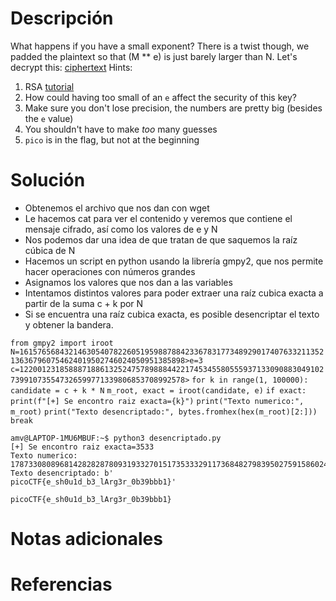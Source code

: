 # Descripción
What happens if you have a small exponent? There is a twist though, we padded the plaintext so that (M ** e) is just barely larger than N. Let's decrypt this: [ciphertext](https://mercury.picoctf.net/static/a24cf907007a19dbf30310acad0df9e5/ciphertext)
Hints:
1. RSA [tutorial](https://en.wikipedia.org/wiki/RSA_\(cryptosystem\))
2. How could having too small of an `e` affect the security of this key?
3. Make sure you don't lose precision, the numbers are pretty big (besides the `e` value)
4. You shouldn't have to make _too_ many guesses
5. `pico` is in the flag, but not at the beginning
# Solución
- Obtenemos el archivo que nos dan con wget
- Le hacemos cat para ver el contenido y veremos que contiene el mensaje cifrado, así como los valores de e y N
- Nos podemos dar una idea de que tratan de que saquemos la raíz cúbica de N
- Hacemos un script en python usando la librería gmpy2, que nos permite hacer operaciones con números grandes
- Asignamos los valores que nos dan a las variables
- Intentamos distintos valores para poder extraer una raíz cubica exacta a partir de la suma c + k por N
- Si se encuentra una raíz cubica exacta, es posible desencriptar el texto y obtener la bandera.

`from gmpy2 import iroot`
`N=16157656843214630540782260519598878842336783177348929017407633211352136367960754624019502746024050951385898>e=3`
`c=12200123185888718861325247578988844221745345580555937133090883049102739910735547326599771339806853708992578>`
`for k in range(1, 100000):`
    `candidate = c + k * N`
    `m_root, exact = iroot(candidate, e)`
    `if exact:`
        `print(f"[+] Se encontro raiz exacta={k}")`
        `print("Texto numerico:", m_root)`
        `print("Texto desencriptado:", bytes.fromhex(hex(m_root)[2:]))`
        `break`
```
amv@LAPTOP-1MU6MBUF:~$ python3 desencriptado.py
[+] Se encontro raiz exacta=3533
Texto numerico: 1787330808968142828287809319332701517353332911736848279839502759158602467824780424488141955644417387373185756944952906538004355347478978500948630620749868180414755933760446136287315896825929319145984883756667607031853695069891380871892213007874933611243319812691520078269033745367443951846845107464675742664639073699800384973262142189949
Texto desencriptado: b'                                                                                                        picoCTF{e_sh0u1d_b3_lArg3r_0b39bbb1}'

picoCTF{e_sh0u1d_b3_lArg3r_0b39bbb1}
```
# Notas adicionales
# Referencias